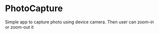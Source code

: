 # PhotoCapture
Simple app to capture 
photo using device camera.
Then user can zoom-in or zoom-out it
